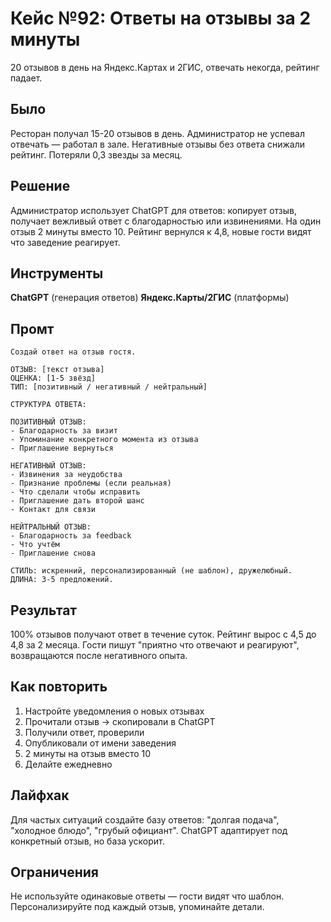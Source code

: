 # Кейс №92: Ответы на отзывы за 2 минуты

20 отзывов в день на Яндекс.Картах и 2ГИС, отвечать некогда, рейтинг падает.

## Было

Ресторан получал 15-20 отзывов в день. Администратор не успевал отвечать — работал в зале. Негативные отзывы без ответа снижали рейтинг. Потеряли 0,3 звезды за месяц.

## Решение

Администратор использует ChatGPT для ответов: копирует отзыв, получает вежливый ответ с благодарностью или извинениями. На один отзыв 2 минуты вместо 10. Рейтинг вернулся к 4,8, новые гости видят что заведение реагирует.

## Инструменты

**ChatGPT** (генерация ответов)
**Яндекс.Карты/2ГИС** (платформы)

## Промт

```
Создай ответ на отзыв гостя.

ОТЗЫВ: [текст отзыва]
ОЦЕНКА: [1-5 звёзд]
ТИП: [позитивный / негативный / нейтральный]

СТРУКТУРА ОТВЕТА:

ПОЗИТИВНЫЙ ОТЗЫВ:
- Благодарность за визит
- Упоминание конкретного момента из отзыва
- Приглашение вернуться

НЕГАТИВНЫЙ ОТЗЫВ:
- Извинения за неудобства
- Признание проблемы (если реальная)
- Что сделали чтобы исправить
- Приглашение дать второй шанс
- Контакт для связи

НЕЙТРАЛЬНЫЙ ОТЗЫВ:
- Благодарность за feedback
- Что учтём
- Приглашение снова

СТИЛЬ: искренний, персонализированный (не шаблон), дружелюбный.
ДЛИНА: 3-5 предложений.
```

## Результат

100% отзывов получают ответ в течение суток. Рейтинг вырос с 4,5 до 4,8 за 2 месяца. Гости пишут "приятно что отвечают и реагируют", возвращаются после негативного опыта.

## Как повторить

1. Настройте уведомления о новых отзывах
2. Прочитали отзыв → скопировали в ChatGPT
3. Получили ответ, проверили
4. Опубликовали от имени заведения
5. 2 минуты на отзыв вместо 10
6. Делайте ежедневно

## Лайфхак

Для частых ситуаций создайте базу ответов: "долгая подача", "холодное блюдо", "грубый официант". ChatGPT адаптирует под конкретный отзыв, но база ускорит.

## Ограничения

Не используйте одинаковые ответы — гости видят что шаблон. Персонализируйте под каждый отзыв, упоминайте детали.
